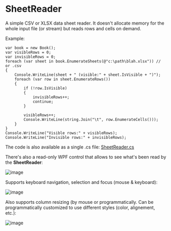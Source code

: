# SheetReader
A simple CSV or XLSX data sheet reader. It doesn't allocate memory for the whole input file (or stream) but reads rows and cells on demand.

Example:

    var book = new Book();
    var visibleRows = 0;
    var invisibleRows = 0;
    foreach (var sheet in book.EnumerateSheets(@"c:\path\blah.xlsx")) // or .csv
    {
        Console.WriteLine(sheet + " (visible:" + sheet.IsVisible + ")");
        foreach (var row in sheet.EnumerateRows())
        {
            if (!row.IsVisible)
            {
                invisibleRows++;
                continue;
            }
            
            visibleRows++;
            Console.WriteLine(string.Join("\t", row.EnumerateCells()));
        }
    }
    Console.WriteLine("Visible rows:" + visibleRows);
    Console.WriteLine("Invisible rows:" + invisibleRows);

The code is also available as a single .cs file: [SheetReader.cs](Amalgamation/SheetReader.cs)

There's also a read-only WPF control that allows to see what's been read by the **SheetReader**:

![image](https://github.com/smourier/SheetReader/assets/5328574/6c32c034-0703-4879-88b7-7a615bfffee1)

Supports keyboard navigation, selection and focus (mouse & keyboard):

![image](https://github.com/smourier/SheetReader/assets/5328574/0eca72a2-ff5f-46b0-9fda-6f8e404cfdf6)

Also supports column resizing (by mouse or programmatically.
Can be programmatically customized to use different styles (color, alignement, etc.):

![image](https://github.com/smourier/SheetReader/assets/5328574/dd2d5a2b-fb14-41a2-a116-9ab8d67ec4c4)
